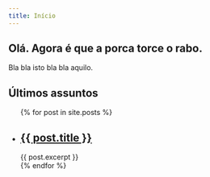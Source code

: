 ```yaml
---
title: Início
---
```

## Olá. Agora é que a porca torce o rabo.

Bla bla isto bla bla aquilo.

## Últimos assuntos

<ul>
  {% for post in site.posts %}
    <li>
      <h2><a href="{{ post.url }}">{{ post.title }}</a></h2>
      {{ post.excerpt }}
    </li>
  {% endfor %}
</ul>
